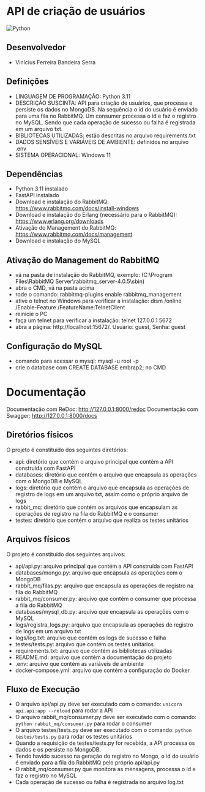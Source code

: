 # API de criação de usuários
![Python](https://img.shields.io/badge/python-3670A0?style=for-the-badge&logo=python&logoColor=ffdd54)

## Desenvolvedor
- Vinícius Ferreira Bandeira Serra

## Definições
- LINGUAGEM DE PROGRAMAÇÃO: Python 3.11
- DESCRIÇÃO SUSCINTA: API para criação de usuários, que processa e persiste os dados no MongoDB. Na sequência o id do
usuário é enviado para uma fila no RabbitMQ. Um consumer processa o id e faz o registro no MySQL. Sendo que cada 
operação de sucesso ou falha é registrada em um arquivo txt.
- BIBLIOTECAS UTILIZADAS: estão descritas no arquivo requirements.txt
- DADOS SENSÍVEIS E VARIÁVEIS DE AMBIENTE: definidos no arquivo .env
- SISTEMA OPERACIONAL: Windows 11

## Dependências
- Python 3.11 instalado
- FastAPI instalado
- Download e instalação do RabbitMQ: https://www.rabbitmq.com/docs/install-windows
- Download e instalação do Erlang (necessário para o RabbitMQ): https://www.erlang.org/downloads
- Ativação do Management do RabbitMQ: https://www.rabbitmq.com/docs/management
- Download e instalação do MySQL

## Ativação do Management do RabbitMQ
- vá na pasta de instalação do RabbitMQ, exemplo: (C:\Program Files\RabbitMQ Server\rabbitmq_server-4.0.5\sbin)
- abra o CMD, vá na pasta acima
- rode o comando: rabbitmq-plugins enable rabbitmq_management
- ative o telnet no Windows para verificar a instalação: dism /online /Enable-Feature /FeatureName:TelnetClient
- reinicie o PC
- faça um telnet para verificar a instalação: telnet 127.0.0.1 5672
- abra a página: http://localhost:15672/. Usuário: guest, Senha: guest

## Configuração do MySQL
- comando para acessar o mysql: mysql -u root -p
- crie o database com CREATE DATABASE embrap2; no CMD

# Documentação
Documentação com ReDoc: http://127.0.0.1:8000/redoc
Documentação com Swagger: http://127.0.0.1:8000/docs

## Diretórios físicos
O projeto é constituído dos seguintes diretórios:
- api: diretório que contém o arquivo principal que contém a API construída com FastAPI
- databases: diretório que contém o arquivo que encapsula as operações com o MongoDB e MySQL
- logs: diretório que contém o arquivo que encapsula as operações de registro de logs em um arquivo txt, assim como o
próprio arquivo de logs
- rabbit_mq: diretório que contém os arquivos que encapsulam as operações de registro na fila do RabbitMQ e o consumer
- testes: diretório que contém o arquivo que realiza os testes unitários

## Arquivos físicos
O projeto é constituído dos seguintes arquivos:
- api/api.py: arquivo principal que contém a API construída com FastAPI
- databases/mongo.py: arquivo que encapsula as operações com o MongoDB
- rabbit_mq/filas.py: arquivo que encapsula as operações de registro na fila do RabbitMQ
- rabbit_mq/consumer.py: arquivo que contém o consumer que processa a fila do RabbitMQ
- databases/mysql_db.py: arquivo que encapsula as operações com o MySQL
- logs/registra_logs.py: arquivo que encapsula as operações de registro de logs em um arquivo txt
- logs/log.txt: arquivo que contém os logs de sucesso e falha
- testes/tests.py: arquivo que contém os testes unitários
- requirements.txt: arquivo que contém as bibliotecas utilizadas
- README.md: arquivo que contém a documentação do projeto
- .env: arquivo que contém as variáveis de ambiente
- docker-compose.yml: arquivo que contém a configuração do Docker

## Fluxo de Execução
- O arquivo api/api.py deve ser executado com o comando: ```unicorn api.api:app --reload``` para rodar a API
- O arquivo rabbit_mq/consumer.py deve ser executado com o comando: ```python rabbit_mq/consumer.py``` para rodar o consumer
- O arquivo testes/tests.py deve ser executado com o comando: ```python testes/tests.py``` para rodar os testes unitários
- Quando a requisição de testes/tests.py for recebida, a API processa os dados e os persiste no MongoDB.
- Tendo havido sucesso na geração do registro no Mongo, o id do usuário é enviado para a fila do RabbitMQ pelo próprio 
api/api.py
- O rabbit_mq/consumer.py que monitora as mensagens, processa o id e faz o registro no MySQL
- Cada operação de sucesso ou falha é registrada no arquivo log.txt
